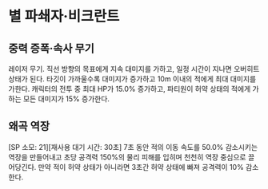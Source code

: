 # 별 파쇄자·비크란트

## 중력 증폭·속사 무기

레이저 무기. 직선 방향의 목표에게 지속 대미지를 가하고, 일정 시간이 지나면 오버히트 상태가 된다. 타깃이 가까울수록 대미지가 증가하고 10m 이내의 적에게 최대 대미지를 가한다. 캐릭터의 전투 중 최대 HP가 15.0% 증가하고, 파티원이 허약 상태의 적에게 가하는 모든 대미지가 15% 증가한다.

## 왜곡 역장

[SP 소모: 21][재사용 대기 시간: 30초] 7초 동안 적의 이동 속도를 50.0% 감소시키는 역장을 만들어내고 초당 공격력 150%의 물리 피해를 입히며 천천히 역장 중심으로 끌어당긴다. 만약 적이 허약 상태가 아니라면 3초간 허약 상태에 빠져 공격력이 10% 감소한다.
